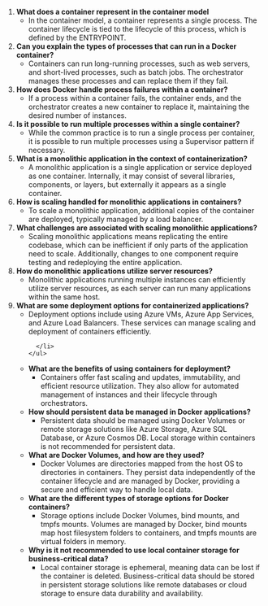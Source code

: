 <ol>
  <li>
    <strong>What does a container represent in the container model</strong>
    <ul>
      <li>
        In the container model, a container represents a single process. The container lifecycle is tied to the lifecycle of this process, which is defined by the ENTRYPOINT.
      </li>
    </ul>
  </li>
  <li>
    <strong>Can you explain the types of processes that can run in a Docker container?</strong>
    <ul>
      <li>
        Containers can run long-running processes, such as web servers, and short-lived processes, such as batch jobs. The orchestrator manages these processes and can replace them if they fail.
      </li>
    </ul>
  </li>
  <li>
    <strong>How does Docker handle process failures within a container?</strong>
    <ul>
      <li>
        If a process within a container fails, the container ends, and the orchestrator creates a new container to replace it, maintaining the desired number of instances.
      </li>
    </ul>
  </li>
  <li>
    <strong>Is it possible to run multiple processes within a single container?</strong>
    <ul>
      <li>
        While the common practice is to run a single process per container, it is possible to run multiple processes using a Supervisor pattern if necessary.
      </li>
    </ul>
  </li>
  <li>
    <strong>What is a monolithic application in the context of containerization?</strong>
    <ul>
      <li>
        A monolithic application is a single application or service deployed as one container. Internally, it may consist of several libraries, components, or layers, but externally it appears as a single container.
      </li>
    </ul>
  </li>
  <li>
    <strong> How is scaling handled for monolithic applications in containers?</strong>
    <ul>
      <li>
        To scale a monolithic application, additional copies of the container are deployed, typically managed by a load balancer.
      </li>
    </ul>
  </li>
  <li>
    <strong>What challenges are associated with scaling monolithic applications?</strong>
    <ul>
      <li>
         Scaling monolithic applications means replicating the entire codebase, which can be inefficient if only parts of the application need to scale. Additionally, changes to one component require testing and redeploying the entire application.
      </li>
    </ul>
  </li>
  <li>
    <strong>How do monolithic applications utilize server resources?</strong>
    <ul>
      <li>
         Monolithic applications running multiple instances can efficiently utilize server resources, as each server can run many applications within the same host.
      </li>
    </ul>
  </li>
  <li>
    <strong>What are some deployment options for containerized applications?</strong>
    <ul>
      <li>
         Deployment options include using Azure VMs, Azure App Services, and Azure Load Balancers. These services can manage scaling and deployment of containers efficiently.

      </li>
    </ul>
  </li>
  <li>
    <strong>What are the benefits of using containers for deployment?</strong>
    <ul>
      <li>
         Containers offer fast scaling and updates, immutability, and efficient resource utilization. They also allow for automated management of instances and their lifecycle through orchestrators.
      </li>
    </ul>
  </li>
  <li>
    <strong>How should persistent data be managed in Docker applications?</strong>
    <ul>
      <li>
        Persistent data should be managed using Docker Volumes or remote storage solutions like Azure Storage, Azure SQL Database, or Azure Cosmos DB. Local storage within containers is not recommended for persistent data.
      </li>
    </ul>
  </li>
  <li>
    <strong>What are Docker Volumes, and how are they used?</strong>
    <ul>
      <li>
         Docker Volumes are directories mapped from the host OS to directories in containers. They persist data independently of the container lifecycle and are managed by Docker, providing a secure and efficient way to handle local data.
      </li>
    </ul>
  </li>
  <li>
    <strong>What are the different types of storage options for Docker containers?</strong>
    <ul>
      <li>
        Storage options include Docker Volumes, bind mounts, and tmpfs mounts. Volumes are managed by Docker, bind mounts map host filesystem folders to containers, and tmpfs mounts are virtual folders in memory.
      </li>
    </ul>
  </li>
  <li>
    <strong>Why is it not recommended to use local container storage for business-critical data?</strong>
    <ul>
      <li>
        Local container storage is ephemeral, meaning data can be lost if the container is deleted. Business-critical data should be stored in persistent storage solutions like remote databases or cloud storage to ensure data durability and availability.
      </li>
    </ul>
  </li>
</ol>
